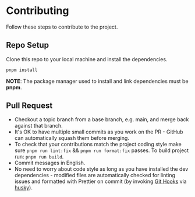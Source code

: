 # Contributing

Follow these steps to contribute to the project.

## Repo Setup

Clone this repo to your local machine and install the dependencies.

```bash
pnpm install
```

**NOTE**: The package manager used to install and link dependencies must be **pnpm**.

## Pull Request

- Checkout a topic branch from a base branch, e.g. main, and merge back against that branch.
- It's OK to have multiple small commits as you work on the PR - GitHub can automatically squash them before merging.
- To check that your contributions match the project coding style make sure `pnpm run lint:fix` && `pnpm run format:fix` passes. To build project run: `pnpm run build`.
- Commit messages in English.
- No need to worry about code style as long as you have installed the dev dependencies - modified files are automatically checked for linting issues and formatted with Prettier on commit (by invoking [Git Hooks](https://git-scm.com/docs/githooks) via [husky](https://github.com/typicode/husky)).